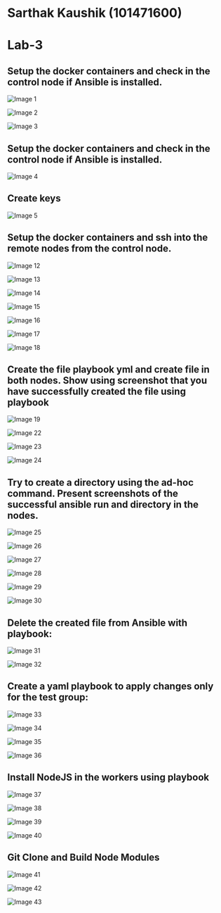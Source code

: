 Sarthak Kaushik (101471600)
============================



Lab-3
=======

Setup the docker containers and check in the control node if Ansible is installed.
--------------------------------------

![Image 1](images/1.png "Image 1")

![Image 2](images/2.png "Image 2")

![Image 3](images/3.png "Image 3")

Setup the docker containers and check in the control node if Ansible is installed.
-

![Image 4](images/4.png "Image 4")

Create keys
------------

![Image 5](images/5.png "Image 5")

Setup the docker containers and ssh into the remote nodes from the control node.
------------------------

![Image 12](images/12.png "Image 12")

![Image 13](images/13.png "Image 13")

![Image 14](images/14.png "Image 14")

![Image 15](images/15.png "Image 15")

![Image 16](images/16.png "Image 16")

![Image 17](images/17.png "Image 17")

![Image 18](images/18.png "Image 18")




Create the file playbook yml and create file in both nodes. Show using screenshot that you have successfully created the file using playbook
----

![Image 19](images/19.png "Image 19")

![Image 22](images/22.png "Image 22")

![Image 23](images/23.png "Image 23")

![Image 24](images/24.png "Image 24")

Try to create a directory using the ad-hoc command. Present screenshots of the successful ansible run and directory in the nodes.
--

![Image 25](images/25.png "Image 25")

![Image 26](images/26.png "Image 26")

![Image 27](images/27.png "Image 27")

![Image 28](images/28.png "Image 28")


![Image 29](images/29.png "Image 29")

![Image 30](images/30.png "Image 30")

Delete the created file from Ansible with playbook:
-----------------------------------------------------

![Image 31](images/31.png "Image 31")

![Image 32](images/32.png "Image 32")

Create a yaml playbook to apply changes only for the test group:
-----------------------------------------------------------------


![Image 33](images/33.png "Image 33")

![Image 34](images/34.png "Image 34")

![Image 35](images/35.png "Image 35")

![Image 36](images/36.png "Image 36")

Install NodeJS in the workers using playbook
---------------------------------------------

![Image 37](images/37.png "Image 37")

![Image 38](images/38.png "Image 38")

![Image 39](images/39.png "Image 39")

![Image 40](images/40.png "Image 40")

Git Clone and Build Node Modules
----------------------------------

![Image 41](images/41.png "Image 41")

![Image 42](images/42.png "Image 42")

![Image 43](images/43.png "Image 43")

